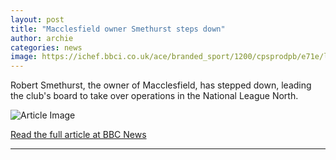 ```yaml
---
layout: post
title: "Macclesfield owner Smethurst steps down"
author: archie
categories: news
image: https://ichef.bbci.co.uk/ace/branded_sport/1200/cpsprodpb/e71e/live/37614150-a3a4-11f0-924e-bba4adcf336a.jpg
---
```

Robert Smethurst, the owner of Macclesfield, has stepped down, leading the club's board to take over operations in the National League North.

![Article Image](https://ichef.bbci.co.uk/ace/branded_sport/1200/cpsprodpb/e71e/live/37614150-a3a4-11f0-924e-bba4adcf336a.jpg)

[Read the full article at BBC News](https://www.bbc.com/sport/football/articles/cx2n3x08dk1o?at_medium=RSS&at_campaign=rss)

---
